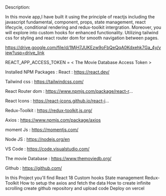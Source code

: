 Description:

In this movie app,I have built it using  the principle of reactjs including the javascript fundamental, component, props, state management, react lifecycle, conditional rendering and redux-toolkit intergration. Moreover, you will explore into custom hooks for enhanced functionality. Utilizing tailwind css for styling and react router dom for smooth navigation between pages.

https://drive.google.com/file/d/1MjH7JUKEzw9oFbQeQqA0Kdxehk7Ga_4y/view?usp=drive_link

REACT_APP_ACCESS_TOKEN = < The Movie Database Access Token >


Installed NPM Packages : 
React  : https://react.dev/

Tailwind css : https://tailwindcss.com/

React Router dom : https://www.npmjs.com/package/react-r...

React Icons : https://react-icons.github.io/react-i...

Redux-Toolkit : https://redux-toolkit.js.org/

Axios : https://www.npmjs.com/package/axios

moment  Js : https://momentjs.com/

Node JS : https://nodejs.org/en

VS Code : https://code.visualstudio.com/
 
The movie Database : https://www.themoviedb.org/

Github : https://github.com/


In this Project you'll find 
React 18
Custom hooks
State management
Redux-Toolkit
How to setup the axios and fetch the data
How to create infinite scrolling
create github repository and upload code
Deploy on vercel 
